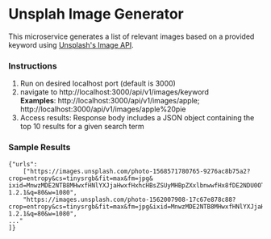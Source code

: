 # Unsplah Image Generator

This microservice generates a list of relevant images based on a provided keyword using [Unsplash's Image API]([url](https://unsplash.com/documentation)).

### Instructions
1) Run on desired localhost port (default is 3000)
2) navigate to http://localhost:3000/api/v1/images/keyword  
    **Examples**: http://localhost:3000/api/v1/images/apple; http://localhost:3000/api/v1/images/apple%20pie
3) Access results:
Response body includes a JSON object containing the top 10 results for a given search term

### Sample Results

    {"urls":
        ["https://images.unsplash.com/photo-1568571780765-9276ac8b75a2?crop=entropy&cs=tinysrgb&fit=max&fm=jpg&     ixid=MnwzMDE2NTB8MHwxfHNlYXJjaHwxfHxhcHBsZSUyMHBpZXxlbnwwfHx8fDE2NDU0OTA1NTI&ixlib=rb-1.2.1&q=80&w=1080",
        "https://images.unsplash.com/photo-1562007908-17c67e878c88?crop=entropy&cs=tinysrgb&fit=max&fm=jpg&ixid=MnwzMDE2NTB8MHwxfHNlYXJjaHwyfHxhcHBsZSUyMHBpZXxlbnwwfHx8fDE2NDU0OTA1NTI&ixlib=rb-1.2.1&q=80&w=1080",
    ..."
    ]}
